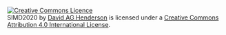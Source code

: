 <a rel="license" href="http://creativecommons.org/licenses/by/4.0/"><img alt="Creative Commons Licence" style="border-width:0" src="https://i.creativecommons.org/l/by/4.0/88x31.png" /></a><br /><span
xmlns:dct="http://purl.org/dc/terms/"
property="dct:title">SIMD2020</span> by
<a xmlns:cc="http://creativecommons.org/ns#" href="https://github.com/davidhen/simd_2020" property="cc:attributionName" rel="cc:attributionURL">David
AG Henderson</a> is licensed under a
<a rel="license" href="http://creativecommons.org/licenses/by/4.0/">Creative
Commons Attribution 4.0 International License</a>.

